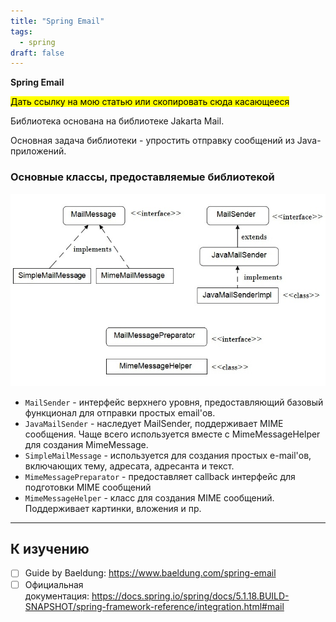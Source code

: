 ```yaml
---
title: "Spring Email"
tags:
  - spring
draft: false
---
```


**Spring Email**

<mark>Дать ссылку на мою статью или скопировать сюда касающееся</mark>

Библиотека основана на библиотеке Jakarta Mail.

Основная задача библиотеки - упростить отправку сообщений из Java-приложений.

### Основные классы, предоставляемые библиотекой
![Spring Email classes](../../images/spring_email_classes.jpg)

- `MailSender` - интерфейс верхнего уровня, предоставляющий базовый функционал для отправки простых email'ов.
- `JavaMailSender` - наследует MailSender, поддерживает MIME сообщения. Чаще всего используется вместе с MimeMessageHelper для создания MimeMessage.
- `SimpleMailMessage` - используется для создания простых e-mail'ов, включающих тему, адресата, адресанта и текст.
- `MimeMessagePreparator` - предоставляет callback интерфейс для подготовки MIME сообщений
- `MimeMessageHelper` - класс для создания MIME сообщений. Поддерживает картинки, вложения и пр.

---
## К изучению

- [ ] Guide by Baeldung: https://www.baeldung.com/spring-email
- [ ] Официальная документация: https://docs.spring.io/spring/docs/5.1.18.BUILD-SNAPSHOT/spring-framework-reference/integration.html#mail